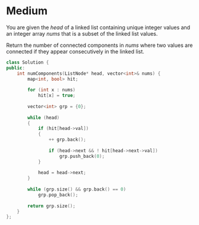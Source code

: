 # Medium

You are given the $head$ of a linked list containing unique integer values and an integer array $nums$ that is a subset of the linked list values.

Return the number of connected components in $nums$ where two values are connected if they appear consecutively in the linked list.

```cpp
class Solution {
public:
    int numComponents(ListNode* head, vector<int>& nums) {
        map<int, bool> hit;
        
        for (int x : nums)
            hit[x] = true;
        
        vector<int> grp = {0};
        
        while (head)
        {
            if (hit[head->val])
            {
                ++ grp.back();
                
                if (head->next && ! hit[head->next->val])
                    grp.push_back(0);
            }
            
            head = head->next;
        }
        
        while (grp.size() && grp.back() == 0)
            grp.pop_back();
        
        return grp.size();
    }
};
```
